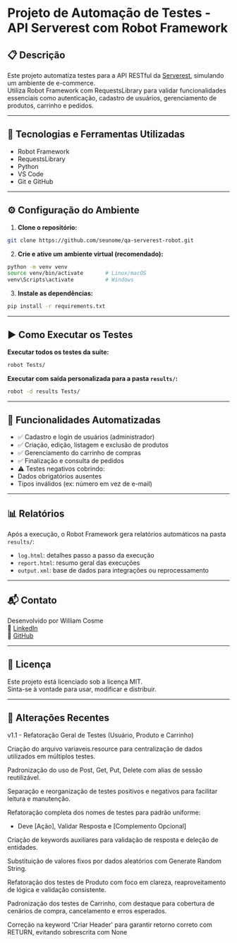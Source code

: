 # Projeto de Automação de Testes - API Serverest com Robot Framework

## 📋 Descrição

Este projeto automatiza testes para a API RESTful da [Serverest](https://serverest.dev), simulando um ambiente de e-commerce.  
Utiliza Robot Framework com RequestsLibrary para validar funcionalidades essenciais como autenticação, cadastro de usuários, gerenciamento de produtos, carrinho e pedidos.

---

## 🚀 Tecnologias e Ferramentas Utilizadas

- Robot Framework  
- RequestsLibrary  
- Python  
- VS Code  
- Git e GitHub  
---

## ⚙️ Configuração do Ambiente

1. **Clone o repositório:**
```bash
git clone https://github.com/seunome/qa-serverest-robot.git
```

2. **Crie e ative um ambiente virtual (recomendado):**
```bash
python -m venv venv
source venv/bin/activate       # Linux/macOS
venv\Scripts\activate          # Windows
```

3. **Instale as dependências:**
```bash
pip install -r requirements.txt
```

---

## ▶️ Como Executar os Testes

**Executar todos os testes da suíte:**
```bash
robot Tests/
```

**Executar com saída personalizada para a pasta `results/`:**
```bash
robot -d results Tests/
```

---

## 🧪 Funcionalidades Automatizadas

- ✅ Cadastro e login de usuários (administrador)  
- ✅ Criação, edição, listagem e exclusão de produtos  
- ✅ Gerenciamento do carrinho de compras  
- ✅ Finalização e consulta de pedidos  
- ⚠️ Testes negativos cobrindo:
- Dados obrigatórios ausentes
- Tipos inválidos (ex: número em vez de e-mail)

---

## 📊 Relatórios

Após a execução, o Robot Framework gera relatórios automáticos na pasta `results/`:

- `log.html`: detalhes passo a passo da execução  
- `report.html`: resumo geral das execuções  
- `output.xml`: base de dados para integrações ou reprocessamento  

---

## 📬 Contato

Desenvolvido por William Cosme  
🔗 [LinkedIn](https://www.linkedin.com/in/williamz-cosme/)  
🐙 [GitHub](https://github.com/williamskm)

---

## 📄 Licença

Este projeto está licenciado sob a licença MIT.  
Sinta-se à vontade para usar, modificar e distribuir.

---

## 🔄 Alterações Recentes

v1.1 - Refatoração Geral de Testes (Usuário, Produto e Carrinho)

Criação do arquivo variaveis.resource para centralização de dados utilizados em múltiplos testes.

Padronização do uso de Post, Get, Put, Delete com alias de sessão reutilizável.

Separação e reorganização de testes positivos e negativos para facilitar leitura e manutenção.

Refatoração completa dos nomes de testes para padrão uniforme:
- Deve [Ação], Validar Resposta e [Complemento Opcional]

Criação de keywords auxiliares para validação de resposta e deleção de entidades.

Substituição de valores fixos por dados aleatórios com Generate Random String.

Refatoração dos testes de Produto com foco em clareza, reaproveitamento de lógica e validação consistente.

Padronização dos testes de Carrinho, com destaque para cobertura de cenários de compra, cancelamento e erros esperados.

Correção na keyword 'Criar Header' para garantir retorno correto com RETURN, evitando sobrescrita com None
